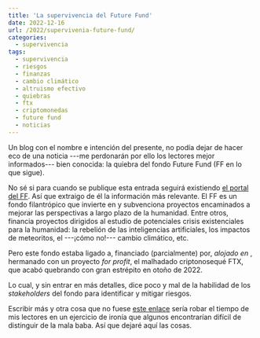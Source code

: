 ```yaml
---
title: 'La supervivencia del Future Fund'
date: 2022-12-16
url: /2022/supervivenia-future-fund/
categories:
  - supervivencia
tags:
  - supervivencia
  - riesgos
  - finanzas
  - cambio climático
  - altruismo efectivo
  - quiebras
  - ftx
  - criptomonedas
  - future fund
  - noticias
---
```


Un blog con el nombre e intención del presente, no podía dejar de hacer eco de una noticia ---me perdonarán por ello los lectores mejor informados--- bien conocida: la quiebra del fondo Future Fund (FF en lo que sigue).

No sé si para cuando se publique esta entrada seguirá existiendo [el portal del FF](https://ftxfuturefund.org/). Así que extraigo de él la información más relevante. El FF es un fondo filantrópico que invierte en y subvenciona proyectos encaminados a mejorar las perspectivas a largo plazo de la humanidad. Entre otros, financia proyectos dirigidos al estudio de potenciales crisis existenciales para la humanidad: la rebelión de las inteligencias artificiales, los impactos de meteoritos, el ---¡cómo no!--- cambio climático, etc.

Pero este fondo estaba ligado a, financiado (parcialmente) por, _alojado en_ , hermanado con un proyecto _for profit_, el malhadado criptonosequé FTX, que acabó quebrando con gran estrépito en otoño de 2022.

Lo cual, y sin entrar en más detalles, dice poco y mal de la habilidad de los _stakeholders_ del fondo para identificar y mitigar riesgos.

Escribir más y otra cosa que no fuese [este enlace](https://marginalrevolution.com/marginalrevolution/2022/11/a-simple-point-about-existential-risk.html) sería robar el tiempo de mis lectores en un ejercicio de ironía que algunos encontrarían difícil de distinguir de la mala baba. Así que dejaré aquí las cosas.